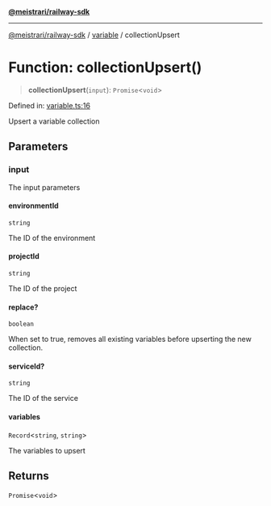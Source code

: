 [**@meistrari/railway-sdk**](../../README.md)

***

[@meistrari/railway-sdk](../../README.md) / [variable](../README.md) / collectionUpsert

# Function: collectionUpsert()

> **collectionUpsert**(`input`): `Promise`\<`void`\>

Defined in: [variable.ts:16](https://github.com/meistrari/railway-sdk/blob/cbb762bdb1cd13b45930f33971c34b138d9b8222/src/resources/variable.ts#L16)

Upsert a variable collection

## Parameters

### input

The input parameters

#### environmentId

`string`

The ID of the environment

#### projectId

`string`

The ID of the project

#### replace?

`boolean`

When set to true, removes all existing variables before upserting the new collection.

#### serviceId?

`string`

The ID of the service

#### variables

`Record`\<`string`, `string`\>

The variables to upsert

## Returns

`Promise`\<`void`\>

